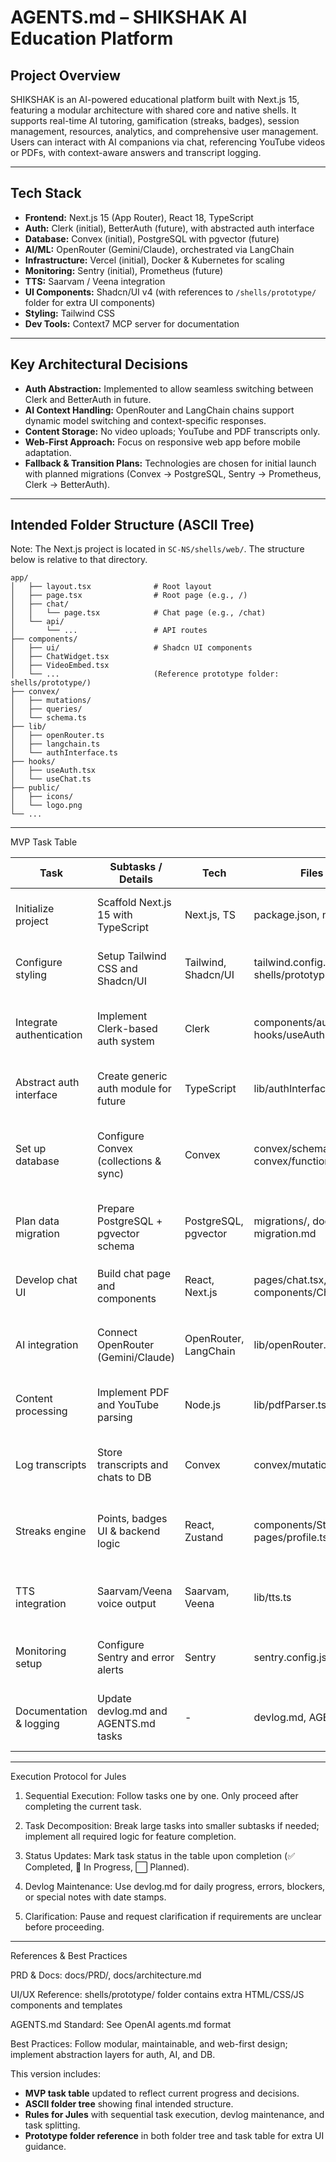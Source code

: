 # AGENTS.md – SHIKSHAK AI Education Platform

## Project Overview
SHIKSHAK is an AI-powered educational platform built with Next.js 15, featuring a modular architecture with shared core and native shells. It supports real-time AI tutoring, gamification (streaks, badges), session management, resources, analytics, and comprehensive user management. Users can interact with AI companions via chat, referencing YouTube videos or PDFs, with context-aware answers and transcript logging.

---

## Tech Stack
- **Frontend:** Next.js 15 (App Router), React 18, TypeScript
- **Auth:** Clerk (initial), BetterAuth (future), with abstracted auth interface
- **Database:** Convex (initial), PostgreSQL with pgvector (future)
- **AI/ML:** OpenRouter (Gemini/Claude), orchestrated via LangChain
- **Infrastructure:** Vercel (initial), Docker & Kubernetes for scaling
- **Monitoring:** Sentry (initial), Prometheus (future)
- **TTS:** Saarvam / Veena integration
- **UI Components:** Shadcn/UI v4 (with references to `/shells/prototype/` folder for extra UI components)
- **Styling:** Tailwind CSS
- **Dev Tools:** Context7 MCP server for documentation

---

## Key Architectural Decisions
- **Auth Abstraction:** Implemented to allow seamless switching between Clerk and BetterAuth in future.
- **AI Context Handling:** OpenRouter and LangChain chains support dynamic model switching and context-specific responses.
- **Content Storage:** No video uploads; YouTube and PDF transcripts only.
- **Web-First Approach:** Focus on responsive web app before mobile adaptation.
- **Fallback & Transition Plans:** Technologies are chosen for initial launch with planned migrations (Convex → PostgreSQL, Sentry → Prometheus, Clerk → BetterAuth).

---

## Intended Folder Structure (ASCII Tree)

Note: The Next.js project is located in `SC-NS/shells/web/`. The structure below is relative to that directory.

```text
app/
│   ├── layout.tsx              # Root layout
│   ├── page.tsx                # Root page (e.g., /)
│   ├── chat/
│   │   └── page.tsx            # Chat page (e.g., /chat)
│   └── api/
│       └── ...                 # API routes
├── components/
│   ├── ui/                     # Shadcn UI components
│   ├── ChatWidget.tsx
│   ├── VideoEmbed.tsx
│   └── ...                     (Reference prototype folder: shells/prototype/)
├── convex/
│   ├── mutations/
│   ├── queries/
│   └── schema.ts
├── lib/
│   ├── openRouter.ts
│   ├── langchain.ts
│   └── authInterface.ts
├── hooks/
│   ├── useAuth.tsx
│   └── useChat.ts
├── public/
│   ├── icons/
│   └── logo.png
└── ...
```

---

MVP Task Table

| Task                     | Subtasks / Details                    | Tech                     | Files / Context                               | Status | Notes                                                                 |
|---------------------------|---------------------------------------|--------------------------|-----------------------------------------------|--------|-----------------------------------------------------------------------|
| Initialize project        | Scaffold Next.js 15 with TypeScript  | Next.js, TS              | package.json, next.config.js                  | ✅ Completed | Web-first setup for MVP; TypeScript strict mode enabled               |
| Configure styling         | Setup Tailwind CSS and Shadcn/UI     | Tailwind, Shadcn/UI      | tailwind.config.js, components/ui/, shells/prototype/ | ✅ Completed | Prototype folder referenced for extra UI components                  |
| Integrate authentication  | Implement Clerk-based auth system    | Clerk                    | components/auth/, hooks/useAuth.ts           |        | Initial auth choice; abstracted interface allows future switch to BetterAuth |
| Abstract auth interface   | Create generic auth module for future| TypeScript               | lib/authInterface.ts                         |        | Auth abstraction ensures seamless migration to BetterAuth later       |
| Set up database           | Configure Convex (collections & sync)| Convex                   | convex/schema.ts, convex/functions/          |        | Initial DB; scalable real-time interactions; migration plan for PostgreSQL + pgvector |
| Plan data migration       | Prepare PostgreSQL + pgvector schema | PostgreSQL, pgvector     | migrations/, docs/db-migration.md            |        | Future-proofing AI vector storage; only needed if Convex limits reached |
| Develop chat UI           | Build chat page and components       | React, Next.js           | pages/chat.tsx, components/ChatWidget.tsx    |        | References `/shells/prototype/` for components and layout patterns    |
| AI integration            | Connect OpenRouter (Gemini/Claude)   | OpenRouter, LangChain    | lib/openRouter.ts, lib/langchain.ts          |        | Live, context-aware AI companion for chat and YouTube/PDF sessions   |
| Content processing        | Implement PDF and YouTube parsing    | Node.js                  | lib/pdfParser.ts, lib/videoParser.ts         |        | Generate session context; transcripts and timestamps for AI reference|
| Log transcripts           | Store transcripts and chats to DB    | Convex                   | convex/mutations/addTranscript.js            |        | Essential for context persistence in real-time chat sessions         |
| Streaks engine            | Points, badges UI & backend logic    | React, Zustand           | components/Streaks/, pages/profile.tsx       |        | Habit-building streaks, XP, leaderboards; encourages consistent usage|
| TTS integration           | Saarvam/Veena voice output           | Saarvam, Veena           | lib/tts.ts                                   |        | AI companion voice output; flexible for future paid model integration|
| Monitoring setup          | Configure Sentry and error alerts    | Sentry                   | sentry.config.js                              |        | Initial monitoring; future migration to Prometheus for metrics       |
| Documentation & logging   | Update devlog.md and AGENTS.md tasks | -                        | devlog.md, AGENTS.md                          |        | Daily logging of progress, errors, blockers, or implementation notes |

---

Execution Protocol for Jules

1. Sequential Execution: Follow tasks one by one. Only proceed after completing the current task.


2. Task Decomposition: Break large tasks into smaller subtasks if needed; implement all required logic for feature completion.


3. Status Updates: Mark task status in the table upon completion (✅ Completed, 🔄 In Progress, ⬜ Planned).


4. Devlog Maintenance: Use devlog.md for daily progress, errors, blockers, or special notes with date stamps.


5. Clarification: Pause and request clarification if requirements are unclear before proceeding.




---

References & Best Practices

PRD & Docs: docs/PRD/, docs/architecture.md

UI/UX Reference: shells/prototype/ folder contains extra HTML/CSS/JS components and templates

AGENTS.md Standard: See OpenAI agents.md format

Best Practices: Follow modular, maintainable, and web-first design; implement abstraction layers for auth, AI, and DB.


This version includes:

- **MVP task table** updated to reflect current progress and decisions.
- **ASCII folder tree** showing final intended structure.
- **Rules for Jules** with sequential task execution, devlog maintenance, and task splitting.
- **Prototype folder reference** in both folder tree and task table for extra UI guidance.

